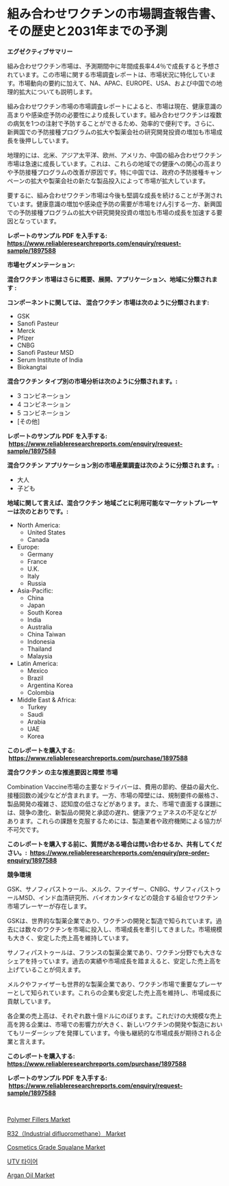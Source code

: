 <p><h1>組み合わせワクチンの市場調査報告書、その歴史と2031年までの予測</h1></p><p><strong>エグゼクティブサマリー</strong></p>
<p><p>組み合わせワクチン市場は、予測期間中に年間成長率4.4％で成長すると予想されています。この市場に関する市場調査レポートは、市場状況に特化しています。市場動向の要約に加えて、NA、APAC、EUROPE、USA、および中国での地理的拡大についても説明します。</p><p>組み合わせワクチン市場の市場調査レポートによると、市場は現在、健康意識の高まりや感染症予防の必要性により成長しています。組み合わせワクチンは複数の病気を1つの注射で予防することができるため、効率的で便利です。さらに、新興国での予防接種プログラムの拡大や製薬会社の研究開発投資の増加も市場成長を後押ししています。</p><p>地理的には、北米、アジア太平洋、欧州、アメリカ、中国の組み合わせワクチン市場は急速に成長しています。これは、これらの地域での健康への関心の高まりや予防接種プログラムの改善が原因です。特に中国では、政府の予防接種キャンペーンの拡大や製薬会社の新たな製品投入によって市場が拡大しています。</p><p>要するに、組み合わせワクチン市場は今後も堅調な成長を続けることが予測されています。健康意識の増加や感染症予防の需要が市場をけん引する一方、新興国での予防接種プログラムの拡大や研究開発投資の増加も市場の成長を加速する要因となっています。</p></p>
<p><strong>レポートのサンプル PDF を入手する: <a href="https://www.reliableresearchreports.com/enquiry/request-sample/1897588">https://www.reliableresearchreports.com/enquiry/request-sample/1897588</a></strong></p>
<p><strong>市場セグメンテーション:</strong></p>
<p><strong> 混合ワクチン 市場はさらに概要、展開、アプリケーション、地域に分類されます :</strong></p>
<p><strong>コンポーネントに関しては、 混合ワクチン 市場は次のように分類されます: &nbsp;</strong></p>
<p><ul><li>GSK</li><li>Sanofi Pasteur</li><li>Merck</li><li>Pfizer</li><li>CNBG</li><li>Sanofi Pasteur MSD</li><li>Serum Institute of India</li><li>Biokangtai</li></ul></p>
<p><strong> 混合ワクチン タイプ別の市場分析は次のように分類されます。:</strong></p>
<p><ul><li>3 コンビネーション</li><li>4 コンビネーション</li><li>5 コンビネーション</li><li>[その他]</li></ul></p>
<p><strong>レポートのサンプル PDF を入手する: &nbsp;<a href="https://www.reliableresearchreports.com/enquiry/request-sample/1897588">https://www.reliableresearchreports.com/enquiry/request-sample/1897588</a></strong></p>
<p><strong> 混合ワクチン アプリケーション別の市場産業調査は次のように分類されます。:</strong></p>
<p><ul><li>大人</li><li>子ども</li></ul></p>
<p><strong>地域に関して言えば、混合ワクチン 地域ごとに利用可能なマーケットプレーヤーは次のとおりです。:</strong></p>
<p><ul>
    <li>
        North America:
        <ul>
            <li>United States</li>
            <li>Canada</li>
        </ul>
    </li>
    <li>
        Europe:
        <ul>
            <li>Germany</li>
            <li>France</li>
            <li>U.K.</li>
            <li>Italy</li>
            <li>Russia</li>
        </ul>
    </li>
    <li>
        Asia-Pacific:
        <ul>
            <li>China</li>
            <li>Japan</li>
            <li>South Korea</li>
            <li>India</li>
            <li>Australia</li>
            <li>China Taiwan</li>
            <li>Indonesia</li>
            <li>Thailand</li>
            <li>Malaysia</li>
        </ul>
    </li>
    <li>
        Latin America:
        <ul>
            <li>Mexico</li>
            <li>Brazil</li>
            <li>Argentina Korea</li>
            <li>Colombia</li>
        </ul>
    </li>
    <li>
        Middle East & Africa:
        <ul>
            <li>Turkey</li>
            <li>Saudi</li>
            <li>Arabia</li>
            <li>UAE</li>
            <li>Korea</li>
        </ul>
    </li>
    </ul></p>
<p><strong>このレポートを購入する: &nbsp;<a href="https://www.reliableresearchreports.com/purchase/1897588">https://www.reliableresearchreports.com/purchase/1897588</a></strong></p>
<p><strong>混合ワクチン の主な推進要因と障壁 市場</strong></p>
<p><p>Combination Vaccine市場の主要なドライバーは、費用の節約、便益の最大化、接種回数の減少などが含まれます。一方、市場の障壁には、規制要件の厳格さ、製品開発の複雑さ、認知度の低さなどがあります。また、市場で直面する課題には、競争の激化、新製品の開発と承認の遅れ、健康アウェアネスの不足などがあります。これらの課題を克服するためには、製造業者や政府機関による協力が不可欠です。</p></p>
<p><strong>このレポートを購入する前に、質問がある場合は問い合わせるか、共有してください。:&nbsp; <a href="https://www.reliableresearchreports.com/enquiry/pre-order-enquiry/1897588">https://www.reliableresearchreports.com/enquiry/pre-order-enquiry/1897588</a></strong></p>
<p><strong>競争環境</strong></p>
<p><p>GSK、サノフィパストゥール、メルク、ファイザー、CNBG、サノフィパストゥールMSD、インド血清研究所、バイオカンタイなどの競合する組合せワクチン市場プレーヤーが存在します。 </p><p>GSKは、世界的な製薬企業であり、ワクチンの開発と製造で知られています。過去には数々のワクチンを市場に投入し、市場成長を牽引してきました。市場規模も大きく、安定した売上高を維持しています。 </p><p>サノフィパストゥールは、フランスの製薬企業であり、ワクチン分野でも大きなシェアを持っています。過去の実績や市場成長を踏まえると、安定した売上高を上げていることが伺えます。 </p><p>メルクやファイザーも世界的な製薬企業であり、ワクチン市場で重要なプレーヤーとして知られています。これらの企業も安定した売上高を維持し、市場成長に貢献しています。 </p><p>各企業の売上高は、それぞれ数十億ドルにのぼります。これだけの大規模な売上高を誇る企業は、市場での影響力が大きく、新しいワクチンの開発や製造においてもリーダーシップを発揮しています。今後も継続的な市場成長が期待される企業と言えます。</p></p>
<p><strong>このレポートを購入する: &nbsp; <a href="https://www.reliableresearchreports.com/purchase/1897588">https://www.reliableresearchreports.com/purchase/1897588</a></strong></p>
<p><strong>レポートのサンプル PDF を入手する: &nbsp;<a href="https://www.reliableresearchreports.com/enquiry/request-sample/1897588">https://www.reliableresearchreports.com/enquiry/request-sample/1897588</a></strong><strong></strong></p>
<p>&nbsp;</p>
<p><p><a href="https://github.com/RickHolmes3/Market-Research-Report-List-3/blob/main/polymer-fillers-market.md">Polymer Fillers Market</a></p><p><a href="https://issuu.com/reportprime-2/docs/r32industrial-difluoromethane-market-size-2030.ppt">R32（Industrial difluoromethane） Market</a></p><p><a href="https://boundless-drawbridge-702.notion.site/Cosmetics-Grade-Squalane-Market-A-Comprehensive-Report-of-its-Market-Share-Growth-Trends-2024-2-bb1579370e2541e8b75586e91695b04a">Cosmetics Grade Squalane Market</a></p><p><a href="https://github.com/vs10l4sfg5c/Market-Research-Report-List-1/blob/main/4890253193039.md">UTV 타이어</a></p><p><a href="https://view.publitas.com/reportprime-1/argan-oil-market-furnish-information-about-market-size-market-share-market-dynamics-and-projections-spanning-from-2024-to-2031/">Argan Oil Market</a></p></p>